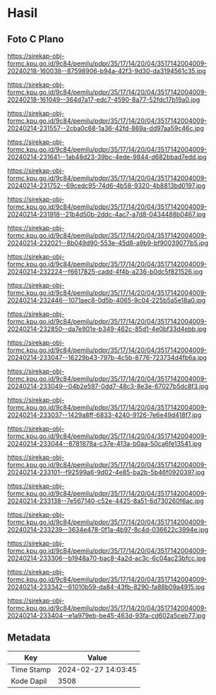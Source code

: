 # Hasil

## Foto C Plano

https://sirekap-obj-formc.kpu.go.id/9c84/pemilu/pdpr/35/17/14/20/04/3517142004009-20240218-160038--87598906-b94a-42f3-9d30-da3194561c35.jpg

https://sirekap-obj-formc.kpu.go.id/9c84/pemilu/pdpr/35/17/14/20/04/3517142004009-20240218-161049--364d7a17-edc7-4590-8a77-52fdc17b19a0.jpg

https://sirekap-obj-formc.kpu.go.id/9c84/pemilu/pdpr/35/17/14/20/04/3517142004009-20240214-231557--2cba0c68-1a36-42fd-869a-dd97aa59c46c.jpg

https://sirekap-obj-formc.kpu.go.id/9c84/pemilu/pdpr/35/17/14/20/04/3517142004009-20240214-231641--1ab48d23-39bc-4ede-9844-d682bbad7edd.jpg

https://sirekap-obj-formc.kpu.go.id/9c84/pemilu/pdpr/35/17/14/20/04/3517142004009-20240214-231752--69cedc95-74d6-4b58-9320-4b8813bd0197.jpg

https://sirekap-obj-formc.kpu.go.id/9c84/pemilu/pdpr/35/17/14/20/04/3517142004009-20240214-231918--21b4d50b-2ddc-4ac7-a7d8-0434488b0467.jpg

https://sirekap-obj-formc.kpu.go.id/9c84/pemilu/pdpr/35/17/14/20/04/3517142004009-20240214-232021--8b049d90-553e-45d8-a9b9-bf90039077b5.jpg

https://sirekap-obj-formc.kpu.go.id/9c84/pemilu/pdpr/35/17/14/20/04/3517142004009-20240214-232224--f6617825-cadd-4f4b-a236-b0dc5f821526.jpg

https://sirekap-obj-formc.kpu.go.id/9c84/pemilu/pdpr/35/17/14/20/04/3517142004009-20240214-232446--1071aec8-0d5b-4065-9c04-225b5a5e18a0.jpg

https://sirekap-obj-formc.kpu.go.id/9c84/pemilu/pdpr/35/17/14/20/04/3517142004009-20240214-232850--da7e901e-b349-462c-85d1-4e0bf33d4ebb.jpg

https://sirekap-obj-formc.kpu.go.id/9c84/pemilu/pdpr/35/17/14/20/04/3517142004009-20240214-233047--16229b43-797b-4c5b-8776-723734d4fb6a.jpg

https://sirekap-obj-formc.kpu.go.id/9c84/pemilu/pdpr/35/17/14/20/04/3517142004009-20240214-233049--04b2e597-0dd7-48c3-8e3e-67027b5dc8f3.jpg

https://sirekap-obj-formc.kpu.go.id/9c84/pemilu/pdpr/35/17/14/20/04/3517142004009-20240214-233037--1429a8ff-6833-4240-9126-7e6e49d418f7.jpg

https://sirekap-obj-formc.kpu.go.id/9c84/pemilu/pdpr/35/17/14/20/04/3517142004009-20240214-233044--8781878a-c37e-413a-b0aa-50ca6fe13541.jpg

https://sirekap-obj-formc.kpu.go.id/9c84/pemilu/pdpr/35/17/14/20/04/3517142004009-20240214-233101--f92599a6-9d02-4e85-ba2b-5b46f0920397.jpg

https://sirekap-obj-formc.kpu.go.id/9c84/pemilu/pdpr/35/17/14/20/04/3517142004009-20240214-233138--7e567140-c52e-4425-8a51-6d730260f6ac.jpg

https://sirekap-obj-formc.kpu.go.id/9c84/pemilu/pdpr/35/17/14/20/04/3517142004009-20240214-233239--3634e478-0f1a-4b97-8c4d-036622c3994e.jpg

https://sirekap-obj-formc.kpu.go.id/9c84/pemilu/pdpr/35/17/14/20/04/3517142004009-20240214-233306--b1948a70-bac8-4a2d-ac3c-6c04ac23bfcc.jpg

https://sirekap-obj-formc.kpu.go.id/9c84/pemilu/pdpr/35/17/14/20/04/3517142004009-20240214-233342--61010b59-da84-43fb-8290-fa88b09a4915.jpg

https://sirekap-obj-formc.kpu.go.id/9c84/pemilu/pdpr/35/17/14/20/04/3517142004009-20240214-233404--e1a979eb-be45-463d-93fa-cd602a5ceb77.jpg


## Metadata

| Key        | Value               |
| ---------- | ------------------- |
| Time Stamp | 2024-02-27 14:03:45 |
| Kode Dapil | 3508                |



